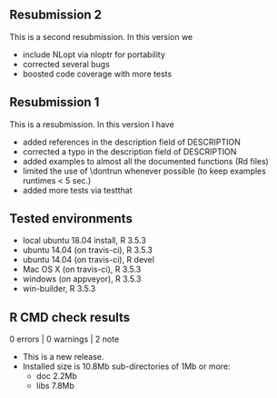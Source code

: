 ## Resubmission 2

This is a second resubmission. In this version we

- include NLopt via nloptr for portability
- corrected several bugs
- boosted code coverage with more tests 

## Resubmission 1

This is a resubmission. In this version I have

- added references in the description field of DESCRIPTION
- corrected a typo in the description field of DESCRIPTION
- added examples to almost all the documented functions (Rd files)
- limited the use of \dontrun whenever possible (to keep examples runtimes < 5 sec.)
- added more tests via testthat

## Tested environments

- local ubuntu 18.04 install, R 3.5.3
- ubuntu 14.04 (on travis-ci), R 3.5.3
- ubuntu 14.04 (on travis-ci), R devel
- Mac OS X (on travis-ci), R 3.5.3
- windows (on appveyor), R 3.5.3
- win-builder, R 3.5.3

## R CMD check results

0 errors | 0 warnings | 2 note

* This is a new release.
* Installed size is 10.8Mb
  sub-directories of 1Mb or more:
    - doc    2.2Mb
    - libs   7.8Mb

